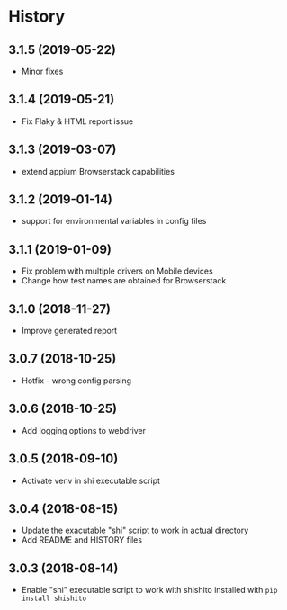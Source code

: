 # History

## 3.1.5 (2019-05-22)
* Minor fixes

## 3.1.4 (2019-05-21)
* Fix Flaky & HTML report issue

## 3.1.3 (2019-03-07)
* extend appium Browserstack capabilities 

## 3.1.2 (2019-01-14)
* support for environmental variables in config files

## 3.1.1 (2019-01-09)
* Fix problem with multiple drivers on Mobile devices
* Change how test names are obtained for Browserstack

## 3.1.0 (2018-11-27)
* Improve generated report

## 3.0.7 (2018-10-25)
* Hotfix - wrong config parsing

## 3.0.6 (2018-10-25)
* Add logging options to webdriver

## 3.0.5 (2018-09-10)
* Activate venv in shi executable script

## 3.0.4 (2018-08-15)
* Update the exacutable "shi" script to work in actual directory
* Add README and HISTORY files

## 3.0.3 (2018-08-14)
* Enable "shi" executable script to work with shishito installed with `pip install shishito`
